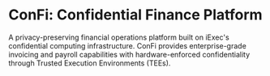 # ConFi: Confidential Finance Platform

A privacy-preserving financial operations platform built on iExec's confidential computing infrastructure. ConFi provides enterprise-grade invoicing and payroll capabilities with hardware-enforced confidentiality through Trusted Execution Environments (TEEs).

